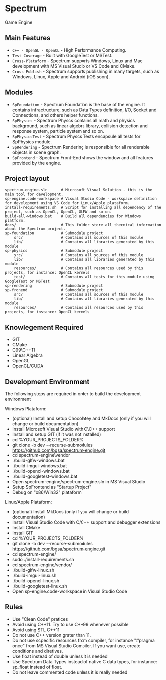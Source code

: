# Spectrum

Game Engine

## Main Features

* `C++ - OpenGL - OpenCL` - High Performance Computing.
* `Test Coverage` - Built with GoogleTest or MSTest.
* `Cross-Plataform` - Spectrum supports Windows, Linux and Mac development with MS Visual Studio or VS Code and CMake.
* `Cross-Publish` - Spectrum supports publishing in many targets, such as Windows, Linux, Apple and Android (iOS soon).

## Modules
* `SpFoundation` - Spectrum Foundation is the base of the engine. It contains infractructure, such as Data Types definition, I/O, Socket and Connections, and others helper functions.
* `SpPhysics` - Spectrum Physcs contains all math and physics background, such as linear algebra library, collision detection and response system, particle system and so on.
* `SpPhysicsTest` - Spectrum Physcs Tests encapsule all tests for SpPhysics module.
* `SpRendering` - Spectrum Rendering is responsible for all renderable objects in scene graph.
* `SpFrontend` - Spectrum Front-End shows the window and all features provided by the engine.

## Project layout

    spectrum-engine.sln      # Microsoft Visual Solution - this is the main tool for development.
    sp-engine.code-workspace # Visual Studio Code - workspace definition for development using VS Code for Linux/Apple plataform.
    install-requirements.sh  # Script for installing all dependency of the project, such as OpenCL, OpenCL, GLFW and so on.
    build-all-windows.bat    # Build all dependencies for Windows platform.
    docs/                    # This folder store all thecnical information about the Spectrum project.
    sp-foundation            # Submodule project
        src/                 # Contains all sources of this module
        lib/                 # Contains all libraries generated by this module
    sp-physics               # Submodule project
        src/                 # Contains all sources of this module
        lib/                 # Contains all libraries generated by this module
        resources/           # Contains all resources used by this projects, for instance: OpenCL kernels
        test/                # Contains all tests for this module using GoogleTest or MSTest
    sp-rendering             # Submodule project
    sp-fronend               # Submodule project
        src/                 # Contains all sources of this module
        lib/                 # Contains all libraries generated by this module
        resources/           # Contains all resources used by this projects, for instance: OpenCL kernels

## Knowlegement Required

* GIT
* CMake
* C99\C++11
* Linear Algebra
* OpenGL
* OpenCL/CUDA

## Development Environment

The following steps are required in order to build the development environment

Windows Plataform:

* (optional) Install and setup Chocolatey and MkDocs (only if you will change or build documentation)
* Install Microsoft Visual Studio with C\C++ support
* Install and setup GIT (if it was not installed)
* cd %YOUR_PROJECTS_FOLDER%
* git clone -b dev --recurse-submodules https://github.com/bgsa/spectrum-engine.git
* cd spectrum-engine\vendor
* .\build-glfw-windows.bat
* .\build-imgui-windows.bat
* .\build-opencl-windows.bat
* .\build-googletest-windows.bat
* Open spectrum-engine/spectrum-engine.sln in MS Visual Studio
* Setup SpFrontend as "Startup Project"
* Debug on "x86/Win32" plataform


Linux/Apple Plataform:

* (optional) Install MkDocs (only if you will change or build documentation)
* Install Visual Studio Code with C/C++ support and debugger extensions
* Install CMake
* Install GIT
* cd %YOUR_PROJECTS_FOLDER%
* git clone -b dev --recurse-submodules https://github.com/bgsa/spectrum-engine.git
* cd spectrum-engine/
* sudo ./install-requirements.sh
* cd spectrum-engine/vendor/
* ./build-glfw-linux.sh
* ./build-imgui-linux.sh
* ./build-opencl-linux.sh
* ./build-googletest-linux.sh
* Open sp-engine.code-workspace in Visual Studio Code


## Rules

* Use "Clean Code" pratices
* Avoid using C++11. Try to use C++99 whenever possible
* Avoid using STL C++11
* Do not use C++ version grater than 11.
* Do not use scpecific resources from compiler, for instance "#pragma once" from MS Visual Studio Compiler. If you want use, create conditions and diretives.
* Use float instead of double unless it is needed
* Use Spectrum Data Types instead of native C data types, for instance: sp_float instead of float.
* Do not leave commented code unless it is really needed

